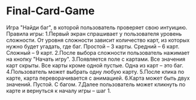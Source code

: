 # Final-Card-Game
Игра "Найди баг", в которой пользователь проверяет свою интуицию.
Правила игры:
1.Первый экран спрашивает у пользователя уровень сложности. От уровня сложности зависит количество карт, из которых нужно будет угадать, где баг.
Простой – 3 карты.
Средний – 6 карт.
Сложный – 9 карт.
2.После выбора сложности пользователь нажимает на кнопку "Начать игру".
3.Появляется поле с картами. Все значения карт скрыты. Все карты кроме одной пустые. Одна из карт – это баг.
4.Пользователь может выбрать одну любую карту.
5.После клика по карте, карта переворачивается с анимацией.
6.Карта может быть двух значений.
Пустой.
С багом.
7.Далее пользователь может кликнуть по карте и вернуться к началу игры – шаг 1.
